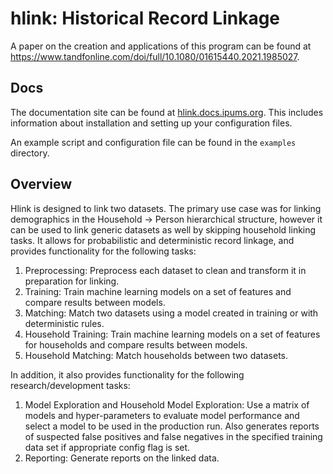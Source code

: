 # hlink: Historical Record Linkage

A paper on the creation and applications of this program can be found at <https://www.tandfonline.com/doi/full/10.1080/01615440.2021.1985027>.

## Docs

The documentation site can be found at [hlink.docs.ipums.org](https://hlink.docs.ipums.org).
This includes information about installation and setting up your configuration files.

An example script and configuration file can be found in the `examples` directory.

## Overview

Hlink is designed to link two datasets. The primary use case was for linking demographics in the Household -> Person hierarchical structure, however it can be used to link generic datasets as well by skipping household linking tasks. It allows for probabilistic and deterministic record linkage, and provides functionality for the following tasks:

1. Preprocessing: Preprocess each dataset to clean and transform it in preparation for linking.
2. Training: Train machine learning models on a set of features and compare results between models.
3. Matching: Match two datasets using a model created in training or with deterministic rules.
4. Household Training: Train machine learning models on a set of features for households and compare results between models.
5. Household Matching: Match households between two datasets.

In addition, it also provides functionality for the following research/development tasks:
1. Model Exploration and Household Model Exploration: Use a matrix of models and hyper-parameters to evaluate model performance and select a model to be used in the production run.  Also generates reports of suspected false positives and false negatives in the specified training data set if appropriate config flag is set.
2. Reporting: Generate reports on the linked data.
